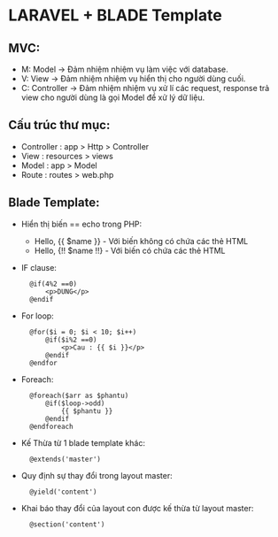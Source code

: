 # LARAVEL + BLADE Template

## MVC:
* M: Model -> Đảm nhiệm nhiệm vụ làm việc với database.
* V: View -> Đảm nhiệm nhiệm vụ hiển thị cho người dùng cuối.
* C: Controller -> Đảm nhiệm nhiệm vụ xử lí các request, response trả view cho người dùng là gọi Model để xử lý dữ liệu.
## Cấu trúc thư mục:
* Controller : app > Http > Controller
* View : resources > views 
* Model : app > Model
* Route : routes > web.php

## Blade Template:
* Hiển thị biến == echo trong PHP:
	- Hello, {{  $name }}	- Với biến không có chứa các thẻ HTML
	- Hello, {!! $name !!}	- Với biến có chứa các thẻ HTML
* IF clause:

		@if(4%2 ==0)
        	<p>DUNG</p>
        @endif
* For loop:

		@for($i = 0; $i < 10; $i++)
        	@if($i%2 ==0)
        		<p>Cau : {{ $i }}</p>
        	@endif
    	@endfor
* Foreach:

		@foreach($arr as $phantu)
        	@if($loop->odd)
        		{{ $phantu }}
        	@endif
    	@endforeach

* Kế Thừa từ 1 blade template khác:

		@extends('master')

* Quy định sự thay đổi trong layout master:

		@yield('content')
	
* Khai báo thay đổi của layout con được kế thừa từ layout master:

		@section('content')
